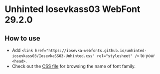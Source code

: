 # Unhinted Iosevkass03 WebFont 29.2.0

## How to use

- Add `<link href="https://iosevka-webfonts.github.io/unhinted-iosevkass03/IosevkaSS03-Unhinted.css" rel="stylesheet" />` to your `<head>`.
- Check out the [CSS file](./IosevkaSS03-Unhinted.css) for browsing the name of font family.
